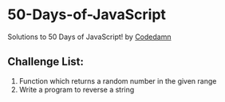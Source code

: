 # 50-Days-of-JavaScript
Solutions to 50 Days of JavaScript! by [Codedamn](https://codedamn.com/)

## Challenge List:
1. Function which returns a random number in the given range
1. Write a program to reverse a string
